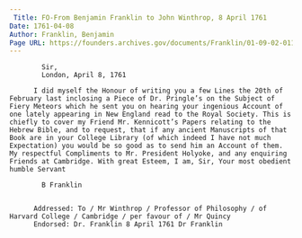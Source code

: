 ```yaml
---
 Title: FO-From Benjamin Franklin to John Winthrop, 8 April 1761
Date: 1761-04-08
Author: Franklin, Benjamin
Page URL: https://founders.archives.gov/documents/Franklin/01-09-02-0114
---
```


          
            Sir,
            London, April 8, 1761
          
          I did myself the Honour of writing you a few Lines the 20th of February last inclosing a Piece of Dr. Pringle’s on the Subject of Fiery Meteors which he sent you on hearing your ingenious Account of one lately appearing in New England read to the Royal Society. This is chiefly to cover my Friend Mr. Kennicott’s Papers relating to the Hebrew Bible, and to request, that if any ancient Manuscripts of that Book are in your College Library (of which indeed I have not much Expectation) you would be so good as to send him an Account of them. My respectful Compliments to Mr. President Holyoke, and any enquiring Friends at Cambridge. With great Esteem, I am, Sir, Your most obedient humble Servant
          
            B Franklin
          
         
          Addressed: To / Mr Winthrop / Professor of Philosophy / of Harvard College / Cambridge / per favour of / Mr Quincy
          Endorsed: Dr. Franklin 8 April 1761 Dr Franklin
        

